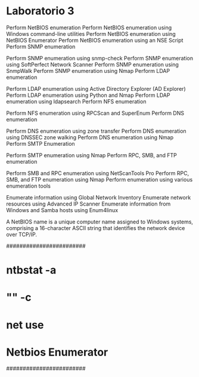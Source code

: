 <h1>Laboratorio 3</h1>

Perform NetBIOS enumeration
Perform NetBIOS enumeration using Windows command-line utilities
Perform NetBIOS enumeration using NetBIOS Enumerator
Perform NetBIOS enumeration using an NSE Script
Perform SNMP enumeration

Perform SNMP enumeration using snmp-check
Perform SNMP enumeration using SoftPerfect Network Scanner
Perform SNMP enumeration using SnmpWalk
Perform SNMP enumeration using Nmap
Perform LDAP enumeration

Perform LDAP enumeration using Active Directory Explorer (AD Explorer)
Perform LDAP enumeration using Python and Nmap
Perform LDAP enumeration using ldapsearch
Perform NFS enumeration

Perform NFS enumeration using RPCScan and SuperEnum
Perform DNS enumeration

Perform DNS enumeration using zone transfer
Perform DNS enumeration using DNSSEC zone walking
Perform DNS enumeration using Nmap
Perform SMTP Enumeration

Perform SMTP enumeration using Nmap
Perform RPC, SMB, and FTP enumeration

Perform SMB and RPC enumeration using NetScanTools Pro
Perform RPC, SMB, and FTP enumeration using Nmap
Perform enumeration using various enumeration tools

Enumerate information using Global Network Inventory
Enumerate network resources using Advanced IP Scanner
Enumerate information from Windows and Samba hosts using Enum4linux


A NetBIOS name is a unique computer name assigned to Windows systems, comprising a 16-character ASCII string that identifies the network device over TCP/IP.

########################
# ntbstat -a
# ""      -c
# net use
# Netbios Enumerator
########################

